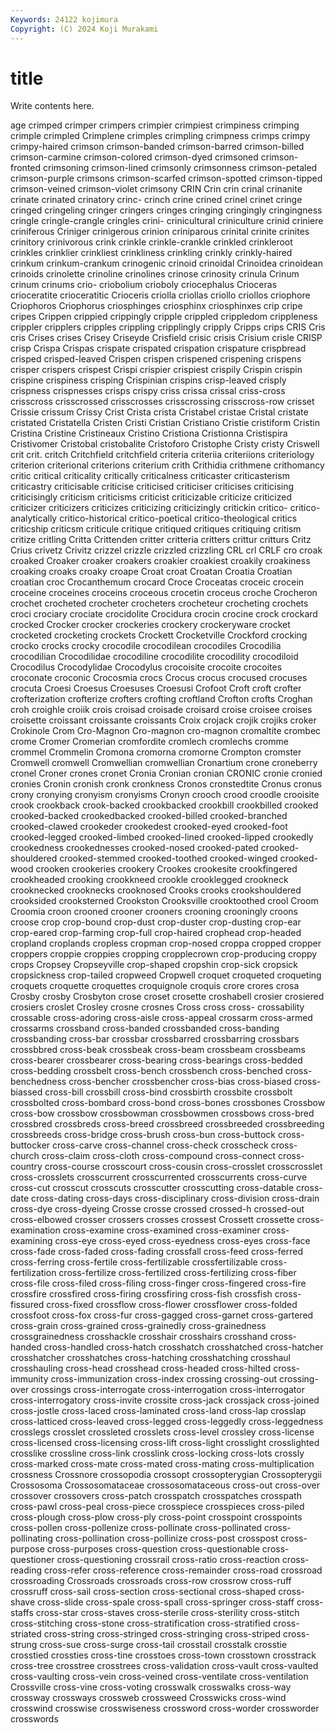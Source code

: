 ```yaml
---
Keywords: 24122 kojimura
Copyright: (C) 2024 Koji Murakami
---
```


# title

Write contents here.



age crimped crimper crimpers crimpier crimpiest crimpiness crimping crimple crimpled
Crimplene crimples crimpling crimpness crimps crimpy crimpy-haired crimson crimson-banded crimson-barred
crimson-billed crimson-carmine crimson-colored crimson-dyed crimsoned crimson-fronted crimsoning crimson-lined crimsonly crimsonness
crimson-petaled crimson-purple crimsons crimson-scarfed crimson-spotted crimson-tipped crimson-veined crimson-violet crimsony CRIN
Crin crin crinal crinanite crinate crinated crinatory crinc- crinch crine
crined crinel crinet cringe cringed cringeling cringer cringers cringes cringing
cringingly cringingness cringle cringle-crangle cringles crini- crinicultural criniculture crinid criniere
criniferous Criniger crinigerous crinion criniparous crinital crinite crinites crinitory crinivorous
crink crinkle crinkle-crankle crinkled crinkleroot crinkles crinklier crinkliest crinkliness crinkling
crinkly crinkly-haired crinkum crinkum-crankum crinogenic crinoid crinoidal Crinoidea crinoidean crinoids
crinolette crinoline crinolines crinose crinosity crinula Crinum crinum crinums crio-
criobolium crioboly criocephalus Crioceras crioceratite crioceratitic Crioceris criolla criollas criollo
criollos criophore Criophoros Criophorus criosphinges criosphinx criosphinxes crip cripe cripes
Crippen crippied crippingly cripple crippled crippledom crippleness crippler cripplers cripples
crippling cripplingly cripply Cripps crips CRIS Cris cris Crises crises
Crisey Criseyde Crisfield crisic crisis Crisium crisle CRISP crisp Crispa
Crispas crispate crispated crispation crispature crispbread crisped crisped-leaved Crispen crispen
crispened crispening crispens crisper crispers crispest Crispi crispier crispiest crispily
Crispin crispin crispine crispiness crisping Crispinian crispins crisp-leaved crisply crispness
crispnesses crisps crispy criss crissa crissal criss-cross crisscross crisscrossed crisscrosses
crisscrossing crisscross-row crisset Crissie crissum Crissy Crist Crista crista Cristabel
cristae Cristal cristate cristated Cristatella Cristen Cristi Cristian Cristiano Cristie
cristiform Cristin Cristina Cristine Cristineaux Cristino Cristiona Cristionna Cristispira Cristivomer
Cristobal cristobalite Cristoforo Cristophe Cristy cristy Criswell crit crit. critch
Critchfield critchfield criteria criteriia criteriions criteriology criterion criterional criterions criterium
crith Crithidia crithmene crithomancy critic critical criticality critically criticalness criticaster
criticasterism criticastry criticisable criticise criticised criticiser criticises criticising criticisingly criticism
criticisms criticist criticizable criticize criticized criticizer criticizers criticizes criticizing criticizingly
critickin critico- critico-analytically critico-historical critico-poetical critico-theological critics criticship criticsm criticule
critique critiqued critiques critiquing critism critize critling Critta Crittenden critter
critteria critters crittur critturs Critz Crius crivetz Crivitz crizzel crizzle
crizzled crizzling CRL crl CRLF cro croak croaked Croaker croaker
croakers croakier croakiest croakily croakiness croaking croaks croaky croape Croat
croat Croatan Croatia Croatian croatian croc Crocanthemum crocard Croce Croceatas
croceic crocein croceine croceines croceins croceous crocetin croceus croche Crocheron
crochet crocheted crocheter crocheters crocheteur crocheting crochets croci crociary crociate
crocidolite Crocidura crocin crocine crock crockard crocked Crocker crocker crockeries
crockery crockeryware crocket crocketed crocketing crockets Crockett Crocketville Crockford crocking
crocko crocks crocky crocodile crocodilean crocodiles Crocodilia crocodilian Crocodilidae crocodiline
crocodilite crocodility crocodiloid Crocodilus Crocodylidae Crocodylus crocoisite crocoite crocoites croconate
croconic Crocosmia crocs Crocus crocus crocused crocuses crocuta Croesi Croesus
Croesuses Croesusi Crofoot Croft croft crofter crofterization crofterize crofters crofting
croftland Crofton crofts Croghan croh croighle croiik crois croisad croisade
croisard croise croisee croises croisette croissant croissante croissants Croix crojack
crojik crojiks croker Crokinole Crom Cro-Magnon Cro-magnon cro-magnon cromaltite crombec
crome Cromer Cromerian cromfordite cromlech cromlechs cromme crommel Crommelin Cromona
cromorna cromorne Crompton cromster Cromwell cromwell Cromwellian cromwellian Cronartium crone
croneberry cronel Croner crones cronet Cronia Cronian cronian CRONIC cronie
cronied cronies Cronin cronish cronk cronkness Cronos cronstedtite Cronus cronus
crony cronying cronyism cronyisms Cronyn crooch crood croodle crooisite crook
crookback crook-backed crookbacked crookbill crookbilled crooked crooked-backed crookedbacked crooked-billed crooked-branched
crooked-clawed crookeder crookedest crooked-eyed crooked-foot crooked-legged crooked-limbed crooked-lined crooked-lipped crookedly
crookedness crookednesses crooked-nosed crooked-pated crooked-shouldered crooked-stemmed crooked-toothed crooked-winged crooked-wood crooken
crookeries crookery Crookes crookesite crookfingered crookheaded crooking crookkneed crookle crooklegged
crookneck crooknecked crooknecks crooknosed Crooks crooks crookshouldered crooksided crooksterned Crookston
Crooksville crooktoothed crool Croom Croomia croon crooned crooner crooners crooning
crooningly croons croose crop crop-bound crop-dust crop-duster crop-dusting crop-ear crop-eared
crop-farming crop-full crop-haired crophead crop-headed cropland croplands cropless cropman crop-nosed
croppa cropped cropper croppers croppie croppies cropping cropplecrown crop-producing croppy
crops Cropsey Cropseyville crop-shaped cropshin crop-sick cropsick cropsickness crop-tailed cropweed
Cropwell croquet croqueted croqueting croquets croquette croquettes croquignole croquis crore
crores crosa Crosby crosby Crosbyton crose croset crosette croshabell crosier
crosiered crosiers croslet Crosley crosne crosnes Cross cross cross- crossability
crossable cross-adoring cross-aisle cross-appeal crossarm cross-armed crossarms crossband cross-banded crossbanded
cross-banding crossbanding cross-bar crossbar crossbarred crossbarring crossbars crossbbred cross-beak crossbeak
cross-beam crossbeam crossbeams cross-bearer crossbearer cross-bearing cross-bearings cross-bedded cross-bedding crossbelt
cross-bench crossbench cross-benched cross-benchedness cross-bencher crossbencher cross-bias cross-biased cross-biassed cross-bill
crossbill cross-bind crossbirth crossbite crossbolt crossbolted cross-bombard cross-bond cross-bones crossbones
Crossbow cross-bow crossbow crossbowman crossbowmen crossbows cross-bred crossbred crossbreds cross-breed
crossbreed crossbreeded crossbreeding crossbreeds cross-bridge cross-brush cross-bun cross-buttock cross-buttocker cross-carve
cross-channel cross-check crosscheck cross-church cross-claim cross-cloth cross-compound cross-connect cross-country cross-course
crosscourt cross-cousin cross-crosslet crosscrosslet cross-crosslets crosscurrent crosscurrented crosscurrents cross-curve cross-cut
crosscut crosscuts crosscutter crosscutting cross-datable cross-date cross-dating cross-days cross-disciplinary cross-division
cross-drain cross-dye cross-dyeing Crosse crosse crossed crossed-h crossed-out cross-elbowed crosser
crossers crosses crossest Crossett crossette cross-examination cross-examine cross-examined cross-examiner cross-examining
cross-eye cross-eyed cross-eyedness cross-eyes cross-face cross-fade cross-faded cross-fading crossfall cross-feed
cross-ferred cross-ferring cross-fertile cross-fertilizable crossfertilizable cross-fertilization cross-fertilize cross-fertilized cross-fertilizing cross-fiber
cross-file cross-filed cross-filing cross-finger cross-fingered cross-fire crossfire crossfired cross-firing crossfiring
cross-fish crossfish cross-fissured cross-fixed crossflow cross-flower crossflower cross-folded crossfoot cross-fox
cross-fur cross-gagged cross-garnet cross-gartered cross-grain cross-grained cross-grainedly cross-grainedness crossgrainedness crosshackle
crosshair crosshairs crosshand cross-handed cross-handled cross-hatch crosshatch crosshatched cross-hatcher crosshatcher
crosshatches cross-hatching crosshatching crosshaul crosshauling cross-head crosshead cross-headed cross-hilted cross-immunity
cross-immunization cross-index crossing crossing-out crossing-over crossings cross-interrogate cross-interrogation cross-interrogator cross-interrogatory
cross-invite crossite cross-jack crossjack cross-joined cross-jostle cross-laced cross-laminated cross-land cross-lap
crosslap cross-latticed cross-leaved cross-legged cross-leggedly cross-leggedness crosslegs crosslet crossleted crosslets
cross-level crossley cross-license cross-licensed cross-licensing cross-lift cross-light crosslight crosslighted crosslike
crossline cross-link crosslink cross-locking cross-lots crossly cross-marked cross-mate cross-mated cross-mating
cross-multiplication crossness Crossnore crossopodia crossopt crossopterygian Crossopterygii Crossosoma Crossosomataceae crossosomataceous
cross-out cross-over crossover crossovers cross-patch crosspatch crosspatches crosspath cross-pawl cross-peal
cross-piece crosspiece crosspieces cross-piled cross-plough cross-plow cross-ply cross-point crosspoint crosspoints
cross-pollen cross-pollenize cross-pollinate cross-pollinated cross-pollinating cross-pollination cross-pollinize cross-post crosspost cross-purpose
cross-purposes cross-question cross-questionable cross-questioner cross-questioning crossrail cross-ratio cross-reaction cross-reading cross-refer
cross-reference cross-remainder cross-road crossroad crossroading Crossroads crossroads cross-row crossrow cross-ruff
crossruff cross-sail cross-section cross-sectional cross-shaped cross-shave cross-slide cross-spale cross-spall cross-springer
cross-staff cross-staffs cross-star cross-staves cross-sterile cross-sterility cross-stitch cross-stitching cross-stone cross-stratification
cross-stratified cross-striated cross-string cross-stringed cross-stringing cross-striped cross-strung cross-sue cross-surge cross-tail
crosstail crosstalk crosstie crosstied crossties cross-tine crosstoes cross-town crosstown crosstrack
cross-tree crosstree crosstrees cross-validation cross-vault cross-vaulted cross-vaulting cross-vein cross-veined cross-ventilate
cross-ventilation Crossville cross-vine cross-voting crosswalk crosswalks cross-way crossway crossways crossweb
crossweed Crosswicks cross-wind crosswind crosswise crosswiseness crossword cross-worder crossworder crosswords

